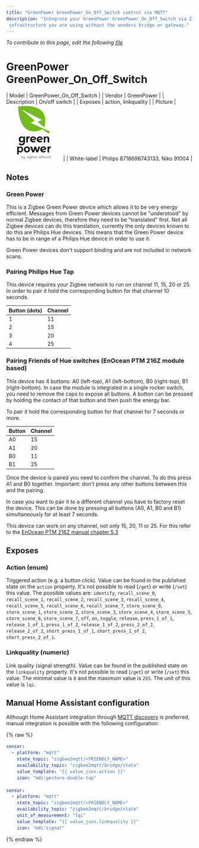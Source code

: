 ```yaml
---
title: "GreenPower GreenPower_On_Off_Switch control via MQTT"
description: "Integrate your GreenPower GreenPower_On_Off_Switch via Zigbee2MQTT with whatever smart home
 infrastructure you are using without the vendors bridge or gateway."
---
```


*To contribute to this page, edit the following
[file](https://github.com/Koenkk/zigbee2mqtt.io/blob/master/docs/devices/GreenPower_On_Off_Switch.md)*

# GreenPower GreenPower_On_Off_Switch

| Model | GreenPower_On_Off_Switch  |
| Vendor  | GreenPower  |
| Description | On/off switch |
| Exposes | action, linkquality |
| Picture | ![GreenPower GreenPower_On_Off_Switch](../images/devices/GreenPower_On_Off_Switch.jpg) |
| White-label | Philips 8718696743133, Niko 91004 |

## Notes


### Green Power
This is a Zigbee Green Power device which allows it to be very energy efficient.
Messages from Green Power devices cannot be "understood" by normal Zigbee devices, therefore they need to be "translated" first.
Not all Zigbee devices can do this translation, currently the only devices known to do this are Philips Hue devices. This means that the Green Power device has to be in range of a Philips Hue device in order to use it.

Green Power devices don't support binding and are not included in network scans.

### Pairing Philips Hue Tap
This device requires your Zigbee network to run on channel 11, 15, 20 or 25. In order to pair it hold the corresponding button for that channel 10 seconds.

| Button (dots) | Channel |
|-|-|
| 1 | 11 |
| 2 | 15 |
| 3 | 20 |
| 4 | 25 |

### Pairing Friends of Hue switches (EnOcean PTM 216Z module based)
This device has 4 buttons: A0 (left-top), A1 (left-bottom), B0 (right-top), B1 (right-bottom). In case the module is integrated in a single rocker switch, you need to remove the caps to expose all buttons. A button can be pressed by holding the contact of that button and then push the energy bar.

To pair it hold the corresponding button for that channel for 7 seconds or more.

| Button | Channel |
|-|-|
| A0 | 15 |
| A1 | 20 |
| B0 | 11 |
| B1 | 25 |

Once the device is paired you need to confirm the channel. To do this press A1 and B0 together. Important: don't press any other buttons between this and the pairing.

In case you want to pair it to a different channel you have to factory reset the device. This can be done by pressing all buttons (A0, A1, B0 and B1) simultaneously for at least 7 seconds.

This device can work on any channel, not only 15, 20, 11 or 25. For this refer to the [EnOcean PTM 216Z manual chapter 5.3](https://www.enocean.com/en/products/enocean_modules_24ghz/ptm-216z/user-manual-pdf/)



## Exposes

### Action (enum)
Triggered action (e.g. a button click).
Value can be found in the published state on the `action` property.
It's not possible to read (`/get`) or write (`/set`) this value.
The possible values are: `identify`, `recall_scene_0`, `recall_scene_1`, `recall_scene_2`, `recall_scene_3`, `recall_scene_4`, `recall_scene_5`, `recall_scene_6`, `recall_scene_7`, `store_scene_0`, `store_scene_1`, `store_scene_2`, `store_scene_3`, `store_scene_4`, `store_scene_5`, `store_scene_6`, `store_scene_7`, `off`, `on`, `toggle`, `release`, `press_1_of_1`, `release_1_of_1`, `press_1_of_2`, `release_1_of_2`, `press_2_of_2`, `release_2_of_2`, `short_press_1_of_1`, `short_press_1_of_2`, `short_press_2_of_1`.

### Linkquality (numeric)
Link quality (signal strength).
Value can be found in the published state on the `linkquality` property.
It's not possible to read (`/get`) or write (`/set`) this value.
The minimal value is `0` and the maximum value is `255`.
The unit of this value is `lqi`.

## Manual Home Assistant configuration
Although Home Assistant integration through [MQTT discovery](../integration/home_assistant) is preferred,
manual integration is possible with the following configuration:


{% raw %}
```yaml
sensor:
  - platform: "mqtt"
    state_topic: "zigbee2mqtt/<FRIENDLY_NAME>"
    availability_topic: "zigbee2mqtt/bridge/state"
    value_template: "{{ value_json.action }}"
    icon: "mdi:gesture-double-tap"

sensor:
  - platform: "mqtt"
    state_topic: "zigbee2mqtt/<FRIENDLY_NAME>"
    availability_topic: "zigbee2mqtt/bridge/state"
    unit_of_measurement: "lqi"
    value_template: "{{ value_json.linkquality }}"
    icon: "mdi:signal"
```
{% endraw %}



